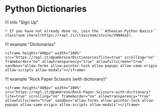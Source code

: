 # Python Dictionaries 
    
!!! info "Sign Up"

    * If you have not already done so, join the ``Athenian Python Basics`` classroom [here](https://repl.it/classroom/invite/YHN4GaI).
    
!!! example "Dictionaries" 

    <iframe height="400px" width="100%" src="https://repl.it/@pambrose/Dictionaries?lite=true" scrolling="no" frameborder="no" allowtransparency="true" allowfullscreen="true" sandbox="allow-forms allow-pointer-lock allow-popups allow-same-origin allow-scripts allow-modals"></iframe>
       
!!! example "Rock Paper Scissors (with dictionary)"

    <iframe height="400px" width="100%" src="https://repl.it/@pambrose/Rock-Paper-Scissors-with-dictionary?lite=true" scrolling="no" frameborder="no" allowtransparency="true" allowfullscreen="true" sandbox="allow-forms allow-pointer-lock allow-popups allow-same-origin allow-scripts allow-modals"></iframe>
    